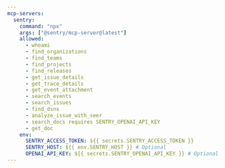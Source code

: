 ```yaml
---
mcp-servers:
  sentry:
    command: "npx"
    args: ["@sentry/mcp-server@latest"]
    allowed:
      - whoami
      - find_organizations
      - find_teams
      - find_projects
      - find_releases
      - get_issue_details
      - get_trace_details
      - get_event_attachment
      - search_events
      - search_issues
      - find_dsns
      - analyze_issue_with_seer
      - search_docs requires SENTRY_OPENAI_API_KEY
      - get_doc
    env:
      SENTRY_ACCESS_TOKEN: ${{ secrets.SENTRY_ACCESS_TOKEN }}
      SENTRY_HOST: ${{ env.SENTRY_HOST }} # Optional
      OPENAI_API_KEY: ${{ secrets.SENTRY_OPENAI_API_KEY }} # Optional
---
```


<!-- 

https://github.com/getsentry/sentry-mcp 

To utilize the stdio transport, you'll need to create an User Auth Token in Sentry with the necessary scopes. As of writing this is:

```
org:read
project:read
project:write
team:read
team:write
event:write
```
-->
